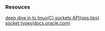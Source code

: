 ### Resouces
[deep dive in to linux(C) sockets API(ops.tips)](https://ops.tips/blog/how-linux-creates-sockets/)
<br />
[socket types(docs.oracle.com)](https://docs.oracle.com/cd/E19455-01/806-1017/sockets-4/index.html)
<br />
